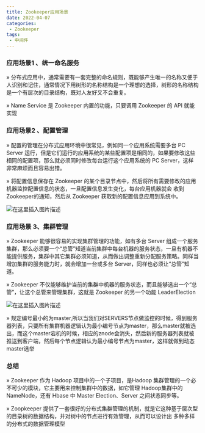 ```yaml
---
title: Zookeeper应用场景
date: 2022-04-07
categories:
 - Zookeeper
tags:
 - 中间件
---
```


### 应用场景1 、统一命名服务

» 分布式应用中，通常需要有一套完整的命名规则，既能够产生唯一的名称又便于人识别和记住，通常情况下用树形的名称结构是一个理想的选择，树形的名称结构是一个有层次的目录结构，既对人友好又不会重复。

» Name Service 是 Zookeeper 内置的功能，只要调用 Zookeeper 的 API 就能实现

### 应用场景2 、配置管理

» 配置的管理在分布式应用环境中很常见，例如同一个应用系统需要多台 PC Server 运行，但是它们运行的应用系统的某些配置项是相同的，如果要修改这些相同的配置项，那么就必须同时修改每台运行这个应用系统的 PC Server，这样非常麻烦而且容易出错。

» 将配置信息保存在 Zookeeper 的某个目录节点中，然后将所有需要修改的应用机器监控配置信息的状态，一旦配置信息发生变化，每台应用机器就会
收到Zookeeper的通知，然后从 Zookeeper 获取新的配置信息应用到系统中。

![在这里插入图片描述](https://img-blog.csdnimg.cn/ab8bf5d9823e4dffbcb4e993e04cd0e0.png)

### 应用场景 3、集群管理

» Zookeeper 能够很容易的实现集群管理的功能，如有多台 Server 组成一个服务集群，那么必须要一个“总管”知道当前集群中每台机器的服务状态，一旦有机器不能提供服务，集群中其它集群必须知道，从而做出调整重新分配服务策略。同样当增加集群的服务能力时，就会增加一台或多台 Server，同样也必须让“总管”知道。

» Zookeeper 不仅能够维护当前的集群中机器的服务状态，而且能够选出一个“总管”，让这个总管来管理集群，这就是 Zookeeper 的另一个功能 LeaderElection

![在这里插入图片描述](https://img-blog.csdnimg.cn/be3bc4fcbb6c4e89ab00e39433472257.png)

» 规定编号最小的为master,所以当我们对SERVERS节点做监控的时候，得到服务器列表，只要所有集群机器逻辑认为最小编号节点为master，那么master就被选出，而这个master宕机的时候，相应的znode会消失，然后新的服务器列表就被推送到客户端，然后每个节点逻辑认为最小编号节点为master，这样就做到动态master选举

### 总结

» Zookeeper 作为 Hadoop 项目中的一个子项目，是Hadoop 集群管理的一个必不可少的模块，它主要用来控制集群中的数据，如它管理 Hadoop集群中的NameNode，还有 Hbase 中 Master Election、Server 之间状态同步等。

» Zoopkeeper 提供了一套很好的分布式集群管理的机制，就是它这种基于层次型的目录树的数据结构，并对树中的节点进行有效管理，从而可以设计出
多种多样的分布式的数据管理模型
